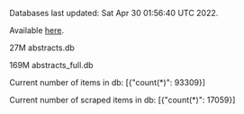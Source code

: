 Databases last updated: Sat Apr 30 01:56:40 UTC 2022. 

Available [here](https://github.com/cbeauhilton/ash-db/releases).


27M	abstracts.db

169M	abstracts_full.db

Current number of items in db:
[{"count(*)": 93309}]

Current number of scraped items in db:
[{"count(*)": 17059}]
